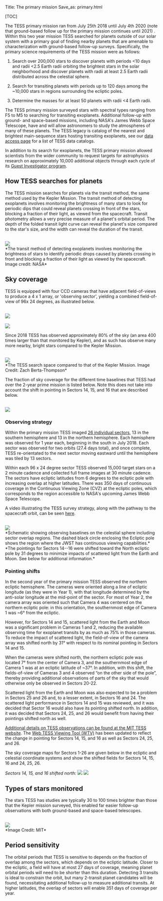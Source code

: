 Title: The primary mission
Save_as: primary.html

[TOC]

The TESS primary mission ran from July 25th 2018 until July 4th 2020 (note that ground-based follow up for the primary mission continues until 2021) . Within this two year mission TESS searched for planets outside of our solar system with a primary goal of finding nearby planets that are amenable to characterization with ground-based follow-up surveys. Specifically, the primary science requirements of the TESS mission were as follows:

1. Search over 200,000 stars to discover planets with periods <10 days and radii <2.5 Earth radii orbiting the brightest stars in the solar neighborhood and discover planets with radii at least 2.5 Earth radii distributed across the celestial sphere.

2. Search for transiting planets with periods up to 120 days among the ~10,000 stars in regions surrounding the ecliptic poles.

3. Determine the masses for at least 50 planets with radii <4 Earth radii. 

The TESS primary mission surveyed stars with spectral types ranging from F5 to M5 to searching for transiting exoplanets. Additional follow-up with ground- and space-based missions, including NASA's James Webb Space Telescope, have and will allow astronomers to study the atmospheres of many of these planets. The TESS legacy is catalog of the nearest and brightest main-sequence stars hosting transiting exoplanets, see our [data access page](data-access.html) for a list of TESS data catalogs.

In addition to its search for exoplanets, the TESS primary mission allowed scientists from the wider community to request targets for astrophysics research on approximately 10,000 additional objects through each cycle of its [Guest Investigator program](proposing-investigations.html).

## How TESS searches for planets

The TESS mission searches for planets via the transit method, the same method used by the Kepler Mission. The transit method of detecting exoplanets involves monitoring the brightness of many stars to look for periodic dips that could reveal planets crossing in front of the stars, blocking a fraction of their light, as viewed from the spacecraft. Transit photometry allows a very precise measure of a planet's orbital period. The depth of the folded transit light curve can reveal the planet's size compared to the star's size, and the width can reveal the duration of the transit.

<br/>
<img class="img-responsive" style="max-width:67%;" src="images/mission/transit_white.png">
<br/>
*The transit method of detecting exoplanets involves monitoring the brightness of stars to identify periodic drops caused by planets crossing in front and blocking a fraction of their light as viewed by the spacecraft. Image credit: NASA*


## Sky coverage

TESS is equipped with four CCD cameras that have adjacent field-of-views to produce a 4 x 1 array, or 'observing sector', yielding a combined field-of-view of 96x 24 degrees, as illustrated below.

<br/>
<img class="img-responsive" style="max-width:67%;" src="images/mission/tess_observingsectorschematic_Winnpresentation.jpg">
<br/>

<br/>
<img class="img-responsive" style="max-width:67%;" src="images/mission/tess_cameraFOVschematic_Winnpresentation.png">
<br/>

Since 2018 TESS has observed approximately 80% of the sky (an area 400 times larger than that monitored by Kepler), and as such has observe many more nearby, bright stars compared to the Kepler Mission.

<br/>
<img class="img-responsive" style="max-width:67%;" src="images/mission/tess_search_space.png">
<br/>
*The TESS search space compared to that of the Kepler Mission. Image Credit: Zach Berta-Thompson*

The fraction of sky coverage for the  different time baselines that TESS had over the 2-year prime mission is listed below. Note this does not  take into account the shift in pointing in Sectors 14, 15, and 16 that are described below. 

<br/>
<img class="img-responsive" style="max-width:67%;" src="images/giprogram/tess_sky_coverage.png">
<br/>


### Observing strategy

Within the primary mission TESS imaged [26 individual sectors](sector.html), 13 in the southern hemisphere and 13 in the northern hemisphere. Each hemisphere was observed for 1 year each, beginning in the south in July 2018. Each sector was observed for two orbits (27.4 days total), and once complete, TESS re-orientated to the next sector moving eastward until the hemisphere was tiled by 13 sectors.

Within each 96 x 24 degree sector TESS observed 15,000 target stars on a 2 minute cadence and collected full frame images at 30 minute cadence. The sectors have ecliptic latitudes from 6 degrees to the ecliptic pole with increasing overlap at higher latitudes. There was  350 days of continuous coverage in the Continuous Viewing Zone (CVZ) at the ecliptic poles, which corresponds to the region accessible to NASA's upcoming James Webb Space Telescope.

A video illustrating the TESS survey strategy, along with the pathway to the spacecraft orbit, can be seen [here](http://www.youtube.com/watch?v=mpViVEO-ymc).

<br/>
<img class="img-responsive" style="max-width:67%;" src="images/mission/tess_2yearskycoverage.png">
<br/>
*Schematic showing observing baselines on the celestial sphere including sector overlap regions. The dashed black circle enclosing the Ecliptic pole shows the region where the JWST has continuous viewing capabilities.* *The pointings for Sectors 14--16 were shifted toward the North ecliptic pole by 31 degrees to minimize impacts of scattered light from the Earth and Moon. See below for additional information.*

### Pointing shifts

In the second year of the primary mission TESS observed the northern ecliptic hemisphere. The cameras were oriented along a line of ecliptic longitude (as they were in Year 1), with that longitude determined by the anti-solar longitude at the mid-point of the sector. For most of Year 2, the camera array was oriented such that Camera 4 was centered on the northern ecliptic pole: in this orientation, the southernmost edge of Camera 1 was ~6° from the ecliptic.

However, for Sectors 14 and 15, scattered light from the Earth and Moon was a significant problem in Cameras 1 and 2, reducing the available observing time for exoplanet transits by as much as 75% in those cameras. To reduce the impact of scattered light, the field-of-view of the camera array was shifted north by 31° with respect to its nominal pointing in Sectors 14 and 15.

When the cameras were shifted north, the northern ecliptic pole was located 7° from the center of Camera 3, and the southernmost edge of Camera 1 was at an ecliptic latitude of ~37°.  In addition, with this shift, the fields-of-view of Cameras 3 and 4 observed “on the other side of the pole”, thereby providing additional observations of parts of the sky that would otherwise only be observed in Sectors 20-22.

Scattered light from the Earth and Moon was also expected to be a problem in Sectors 25 and 26 and, to a lesser extent, in Sectors 16 and 24. The scattered light performance in Sectors 14 and 15 was reviewed, and it was decided that Sector 16 would also have its pointing shifted north. In addition, it was decided that Sectors 24, 25, and 26 would benefit from having their pointings shifted north as well.

[Additional details on TESS observations can be found at the MIT TESS website](https://tess.mit.edu/observations/). The [Web TESS Viewing Tool (WTV)](https://heasarc.gsfc.nasa.gov/cgi-bin/tess/webtess/wtv.py) has been updated to reflect the change in pointing for Sectors 14, 15, and 16 as well as Sectors 24, 25, and 26.

The sky coverage maps for Sectors 1-26 are given below in the ecliptic and celestial coordinate systems and show the shifted fields for Sectors 14, 15, 16 and 24, 25, 26. 

*Sectors 14, 15, and 16 shifted north:*
<img class="img-responsive" style="max-width:90%;" src="images/y1sec.png">
<img class="img-responsive" style="max-width:90%;" src="images/y2sec.png">


## Types of stars monitored

The stars TESS has studies are typically 30 to 100 times brighter than those that the Kepler mission surveyed, this enabled far easier follow-up observations with both ground-based and space-based telescopes. 

<br/>
<img class="img-responsive" style="max-width:67%;" src="images/mission/tess_bright_stars.png">
<br/>
*Image Credit: MIT*

## Period sensitivity

The orbital periods that TESS is sensitive to depends on the fraction of overlap among the sectors, which depends on the ecliptic latitude. Closer to the ecliptic, a field will have at most 27 days of coverage, meaning planet orbital periods will need to be shorter than this duration. Detecting 3 transits is ideal to constrain the orbit, but many 2-transit planet candidates will be found, necessitating additional follow-up to measure additional transits. At higher latitudes, the overlap of sectors will enable 351 days of coverage per year.
